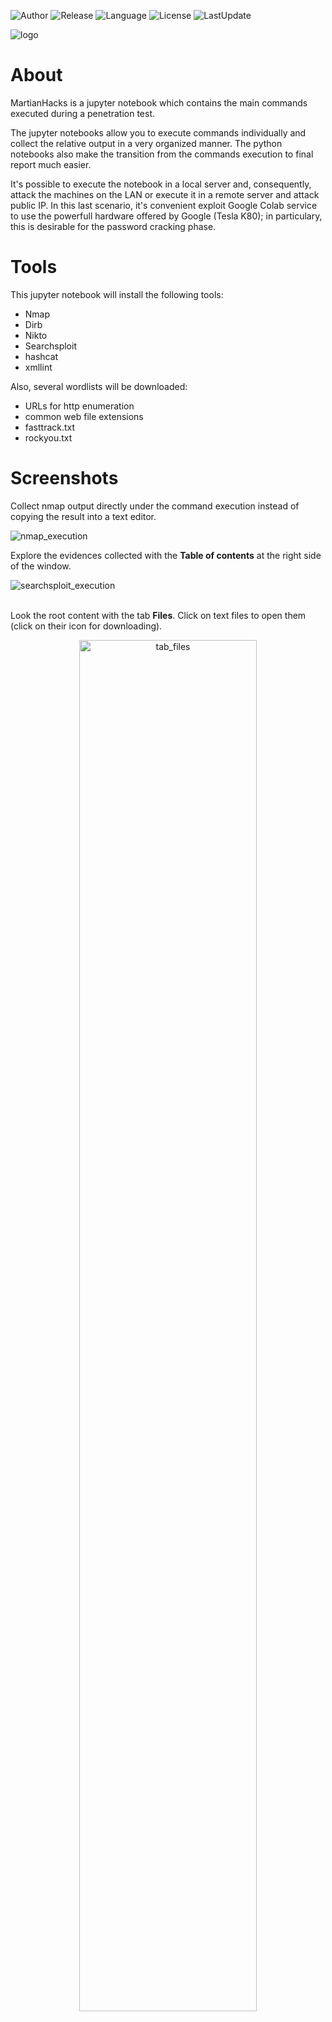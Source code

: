 ![Author](https://img.shields.io/badge/author-Leviathan36-purple.svg)
![Release](https://img.shields.io/badge/release-beta-orange.svg)
![Language](https://img.shields.io/badge/made%20with-Jupyter%20Notebook-brightgreen.svg)
![License](https://img.shields.io/badge/license-GPLv3-blue.svg)
![LastUpdate](https://img.shields.io/badge/last%20update-2019%2F09-yellow.svg)

![logo]()
# About

MartianHacks is a jupyter notebook  which contains the main commands executed during a penetration test.

The jupyter notebooks allow you to execute commands individually and collect the relative output in a very organized manner.
The python notebooks also make the transition from the commands execution to final report much easier.

It's possible to execute the notebook in a local server and, consequently, attack the machines on the LAN or execute it in a remote server and attack public IP.
In this last scenario, it's convenient exploit Google Colab service to use the powerfull hardware offered by Google (Tesla K80); in particulary, this is desirable for the password cracking phase.

# Tools
This jupyter notebook will install the following tools:

- Nmap
- Dirb
- Nikto
- Searchsploit
- hashcat
- xmllint

Also, several wordlists will be downloaded:

- URLs for http enumeration
- common web file extensions
- fasttrack.txt
- rockyou.txt

# Screenshots

Collect nmap output directly under the command execution instead of copying the result into a text editor.

![nmap_execution]()
<br>

Explore the evidences collected with the **Table of contents** at the right side of the window.
<br>

![searchsploit_execution]()
<br>
<br>

Look the root content with the tab **Files**.
Click on text files to open them (click on their icon for downloading).

<p align="center"><img src="" width="75%" height="auto" alt="tab_files"></p>
<br>
<br>

# Disclaimer:
Author assume no liability and are not responsible for any misuse or damage caused by this program.

MartianHacks is distributed in the hope that it will be useful, but WITHOUT ANY WARRANTY; without even the implied warranty of MERCHANTABILITY or FITNESS FOR A PARTICULAR PURPOSE.  See the GNU General Public License for more details.

# License:
MartianHacks is released under GPLv3 license. See [LICENSE](LICENSE) for more details.
